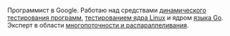 Программист в Google. Работаю над средствами
[динамического тестирования программ](https://github.com/google/sanitizers),
[тестированием ядра Linux](https://github.com/google/syzkaller)
и ядром [языка Go](http://golang.org).
Эксперт в области
[многопоточности и распараллеливания](http://www.1024cores.net).

